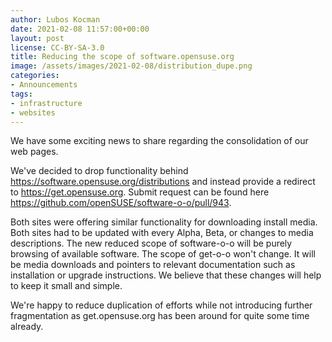 ```yaml
---
author: Lubos Kocman
date: 2021-02-08 11:57:00+00:00
layout: post
license: CC-BY-SA-3.0
title: Reducing the scope of software.opensuse.org
image: /assets/images/2021-02-08/distribution_dupe.png
categories:
- Announcements
tags:
- infrastructure
- websites
---
```


We have some exciting news to share regarding the consolidation of our web pages.

We've decided to drop functionality behind https://software.opensuse.org/distributions and instead provide a redirect to https://get.opensuse.org.
Submit request can be found here https://github.com/openSUSE/software-o-o/pull/943.

Both sites were offering similar functionality for downloading install media. Both sites had to be updated with every Alpha, Beta, or changes to media descriptions.
The new reduced scope of software-o-o will be purely browsing of available software.
The scope of get-o-o won't change. It will be media downloads and pointers to relevant documentation such as installation or upgrade instructions. We believe that these changes will help to keep it small and simple.

We're happy to reduce duplication of efforts while not introducing further fragmentation as get.opensuse.org has been around for quite some time already.

